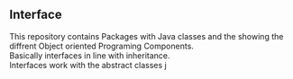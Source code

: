 ## Interface
This repository contains
Packages with Java classes and the showing the diffrent Object oriented Programing Components.<br />
Basically interfaces in line with inheritance. <br />
Interfaces work with the abstract classes
j
